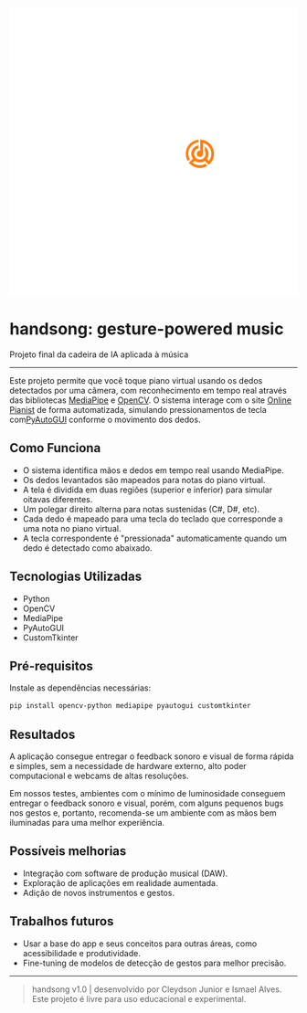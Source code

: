 <img src="https://github.com/clxxxy/handsong/blob/main/interface/logo.png" largura="300" />

# handsong: gesture-powered music
Projeto final da cadeira de IA aplicada à música
- - -
Este projeto permite que você toque piano virtual usando os dedos detectados por uma câmera, com reconhecimento em tempo real através das bibliotecas [MediaPipe](https://github.com/google/mediapipe) e [OpenCV](https://opencv.org). O sistema interage com o site [Online Pianist](https://www.onlinepianist.com/virtual-piano) de forma automatizada, simulando pressionamentos de tecla com[PyAutoGUI](https://pyautogui.readthedocs.io/) conforme o movimento dos dedos.

## Como Funciona

- O sistema identifica mãos e dedos em tempo real usando MediaPipe.
- Os dedos levantados são mapeados para notas do piano virtual.
- A tela é dividida em duas regiões (superior e inferior) para simular oitavas diferentes.
- Um polegar direito alterna para notas sustenidas (C#, D#, etc).
- Cada dedo é mapeado para uma tecla do teclado que corresponde a uma nota no piano virtual.
- A tecla correspondente é "pressionada" automaticamente quando um dedo é detectado como abaixado.

## Tecnologias Utilizadas

- Python
- OpenCV
- MediaPipe
- PyAutoGUI
- CustomTkinter

## Pré-requisitos

Instale as dependências necessárias:

```bash
pip install opencv-python mediapipe pyautogui customtkinter
```

## Resultados

A aplicação consegue entregar o feedback sonoro e visual de forma rápida e simples, sem a necessidade de hardware externo, alto poder computacional e webcams de altas resoluções.

Em nossos testes, ambientes com o mínimo de luminosidade conseguem entregar o feedback sonoro e visual, porém, com alguns pequenos bugs nos gestos e, portanto, recomenda-se um ambiente com as mãos bem iluminadas para uma melhor experiência.

## Possíveis melhorias

- Integração com software de produção musical (DAW).
- Exploração de aplicações em realidade aumentada.
- Adição de novos instrumentos e gestos.

## Trabalhos futuros

- Usar a base do app e seus conceitos para outras áreas, como acessibilidade e produtividade.
- Fine-tuning de modelos de detecção de gestos para melhor precisão.

- - -

> handsong v1.0 | desenvolvido por Cleydson Junior e Ismael Alves. Este projeto é livre para uso educacional e experimental.
